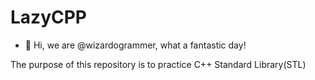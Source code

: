 # LazyCPP
- 👋 Hi, we are @wizardogrammer, what a fantastic day!

The purpose of this repository is to practice C++ Standard Library(STL)
